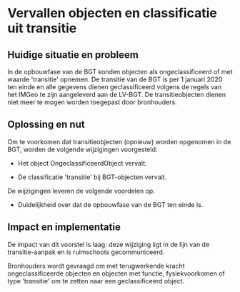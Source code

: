 Vervallen objecten en classificatie uit transitie
=================================================

Huidige situatie en probleem
----------------------------

In de opbouwfase van de BGT konden objecten als ongeclassificeerd of met waarde
'transitie' opnemen. De transitie van de BGT is per 1 januari 2020 ten einde en
alle gegevens dienen geclassificeerd volgens de regels van het IMGeo te zijn
aangeleverd aan de LV-BGT. De transitieobjecten dienen niet meer te mogen worden
toegepast door bronhouders.

Oplossing en nut
----------------

Om te voorkomen dat transitieobjecten (opnieuw) worden opgenomen in de BGT,
worden de volgende wijzigingen voorgesteld:

-   Het object OngeclassificeerdObject vervalt.

-   De classificatie 'transitie' bij BGT-objecten vervalt.

De wijzigingen leveren de volgende voordelen op:

-   Duidelijkheid over dat de opbouwfase van de BGT ten einde is.

Impact en implementatie
-----------------------

De impact van dit voorstel is laag: deze wijziging ligt in de lijn van de
transitie-aanpak en is ruimschoots gecommuniceerd.

Bronhouders wordt gevraagd om met terugwerkende kracht ongeclassificeerde
objecten en objecten met functie, fysiekvoorkomen of type 'transitie' om te
zetten naar een geclassificeerd object.
